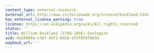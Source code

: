 ```yaml
---
content_type: external-resource
external_url: http://www.victorianweb.org/science/buckland.html
has_external_license_warning: true
license: https://en.wikipedia.org/wiki/All_rights_reserved
status: ''
title: William Buckland (1784-1856) Geologist
uid: 0a28d00a-c38f-4bf1-bd2d-e55f8fdfb65d
wayback_url: ''
---
```

